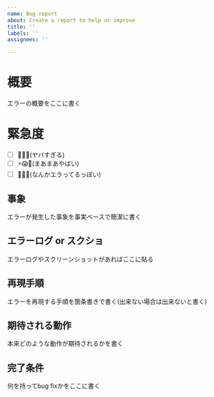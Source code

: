 ```yaml
---
name: Bug report
about: Create a report to help us improve
title: ''
labels: ''
assignees: ''

---
```


# 概要

エラーの概要をここに書く

# 緊急度

- [ ] 👹🔪💢(ヤバすぎる)
- [ ] ⚡️😱🤮(まあまあやばい)
- [ ] 👀😢😇(なんかエラってるっぽい)

## 事象

エラーが発生した事象を事実ベースで簡潔に書く

## エラーログ or スクショ

エラーログやスクリーンショットがあればここに貼る

## 再現手順

エラーを再現する手順を箇条書きで書く(出来ない場合は出来ないと書く)

## 期待される動作

本来どのような動作が期待されるかを書く

## 完了条件

何を持ってbug fixかをここに書く
